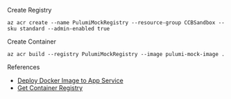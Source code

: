 Create Registry

```
az acr create --name PulumiMockRegistry --resource-group CCBSandbox --sku standard --admin-enabled true
```

Create Container

```
az acr build --registry PulumiMockRegistry --image pulumi-mock-image .
```

References

- [Deploy Docker Image to App Service](https://github.com/pulumi/examples/blob/master/azure-ts-appservice-docker/index.ts)
- [Get Container Registry](https://www.pulumi.com/docs/reference/pkg/azure/containerservice/getregistry/)
